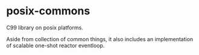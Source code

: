 # posix-commons

C99 library on posix platforms.

Aside from collection of common things, it also includes an implementation of scalable one-shot reactor eventloop.
